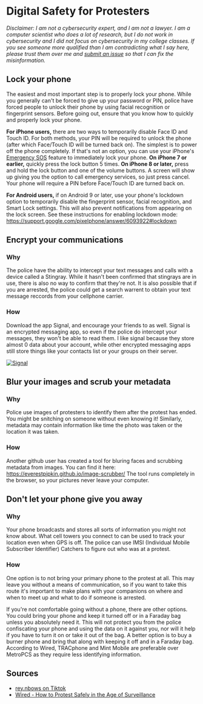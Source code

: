 # Digital Safety for Protesters

*Disclaimer: I am not a cybersecurity expert, and I am not a lawyer. I am a computer scientist who does a lot of research, but I do not work in cybersecurity and I did not focus on cybersecurity in my college classes. If you see someone more qualified than I am contradicting what I say here, please trust them over me and [submit an issue](https://github.com/dospunk/digitalsafety/issues) so that I can fix the misinformation.*

## Lock your phone

The easiest and most important step is to properly lock your phone. While you generally can't be forced to give up your password or PIN, police have forced people to unlock their phone by using facial recognition or fingerprint sensors. Before going out, ensure that you know how to quickly and properly lock your phone.

**For iPhone users,** there are two ways to temporarily disable Face ID and Touch ID. For both methods, your PIN will be required to unlock the phone (after which Face/Touch ID will be turned back on). The simplest is to power off the phone completely. If that's not an option, you can use your iPhone's [Emergency SOS](https://support.apple.com/en-us/HT208076) feature to immediately lock your phone. **On iPhone 7 or earlier,** quickly press the lock button 5 times. **On iPhone 8 or later,** press and hold the lock button and one of the volume buttons. A screen will show up giving you the option to call emergency services, so just press cancel. Your phone will require a PIN before Face/Touch ID are turned back on.

**For Android users,** if on Android 9 or later, use your phone's lockdown option to temporarily disable the fingerprint sensor, facial recognition, and Smart Lock settings. This will also prevent notifications from appearing on the lock screen. See these instructions for enabling lockdown mode: <https://support.google.com/pixelphone/answer/6093922#lockdown>

## Encrypt your communications

### Why

The police have the ability to intercept your text messages and calls with a device called a Stingray. While it hasn't been
confirmed that stingrays are in use, there is also no way to confirm that they're not. It is also possible that if you are
arrested, the police could get a search warrent to obtain your text message reccords from your cellphone carrier. 

### How

Download the app Signal, and encourage your friends to as well. Signal is an encrypted messaging app, so even if the police
do intercept your messages, they won't be able to read them. I like signal because they store almost 0 data about your account, while other encrypted messaging apps still store things like your contacts list or your groups on  their server. 

[![Signal](https://signal.org/assets/header/logo-f7ef605fe417d5520d38d546b3b774b4261c75220b9904da4d8b2ffc19a761ff.png)](https://signal.org/en/)

## Blur your images and scrub your metadata

### Why

Police use images of protesters to identify them after the protest has ended. You might be snitching on someone without even knowing it! Similarly, metadata may contain information like time the photo was taken or the location it was taken.

### How

Another github user has created a tool for bluring faces and scrubbing metadata from images. You can find it here: https://everestpipkin.github.io/image-scrubber/ The tool runs completely in the browser, so your pictures never leave your computer. 

## Don't let your phone give you away 

### Why

Your phone broadcasts and stores all sorts of information you might not know about. What cell towers you connect to can be used to track your location even when GPS is off. The police can use IMSI (Individual Mobile Subscriber Identifier) Catchers to figure out who was at a protest. 

###  How

One option is to not bring your primary phone to the protest at all. This may leave you without a means of communication, so if you want to take this route it's important to make plans with your companions on where and when to meet up and what to do if someone is arrested.

If you're not comfortable going without a phone, there are other options. You could bring your phone and keep it turned off or in a Faraday bag unless you absolutely need it. This will not protect you from the police confiscating your phone and using the data on it against you, nor will it help if you have to turn it on or take it out of the bag. A better option is to buy a burner phone and bring that along with keeping it off and in a Faraday bag. According to Wired, TRACphone and Mint Mobile are preferable over MetroPCS as they require less identifying information. 

## Sources

- [rey.nbows on Tiktok](https://www.tiktok.com/@rey.nbows)
- [Wired - How to Protest Safely in the Age of Surveillance](https://www.wired.com/story/how-to-protest-safely-surveillance-digital-privacy/)
